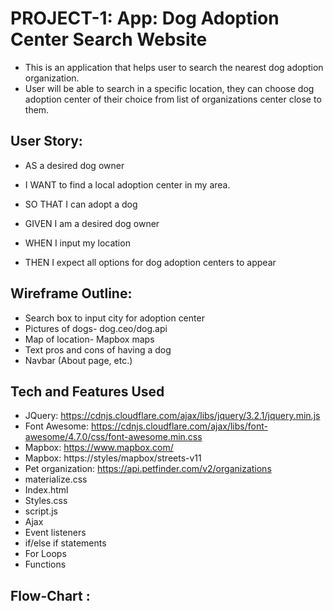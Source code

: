 # PROJECT-1: App: Dog Adoption Center Search Website

* This is an application that helps user to search the nearest dog adoption organization.
* User will be able to search in a specific location, they can choose dog adoption center of their choice from list of organizations center close to them.

## User Story:
* AS a desired dog owner
* I WANT to find a local adoption center in my area.

* SO THAT I can adopt a dog
* GIVEN I am a desired dog owner
* WHEN I input my location
* THEN I expect all options for dog adoption centers to appear

## Wireframe Outline:
* Search box to input city for adoption center
* Pictures of dogs- dog.ceo/dog.api
* Map of location- Mapbox maps
* Text pros and cons of having a dog
* Navbar (About page, etc.)

## Tech and Features Used 
* JQuery: https://cdnjs.cloudflare.com/ajax/libs/jquery/3.2.1/jquery.min.js
* Font Awesome: https://cdnjs.cloudflare.com/ajax/libs/font-awesome/4.7.0/css/font-awesome.min.css
* Mapbox: https://www.mapbox.com/
* Mapbox: https://styles/mapbox/streets-v11
* Pet organization: https://api.petfinder.com/v2/organizations
* materialize.css
* Index.html
* Styles.css
* script.js
* Ajax
* Event listeners 
* if/else if statements 
* For Loops 
* Functions 

## Flow-Chart : 




